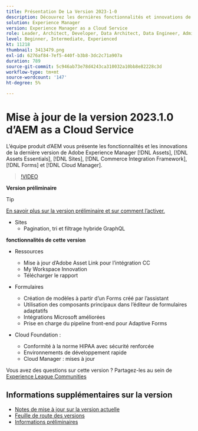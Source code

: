 ```yaml
---
title: Présentation De La Version 2023-1-0
description: Découvrez les dernières fonctionnalités et innovations de la version 2023-1-0 de Adobe Experience Manager [!DNL Assets Essentials], [!DNL Sites], [!DNL Screens], [!DNL Forms] et [!DNL Cloud Foundation]
solution: Experience Manager
version: Experience Manager as a Cloud Service
role: Leader, Architect, Developer, Data Architect, Data Engineer, Admin, User
level: Beginner, Intermediate, Experienced
kt: 11218
thumbnail: 3413479.png
exl-id: 6276af84-7ef5-440f-b3b8-3dc2c71a907a
duration: 789
source-git-commit: 5c946ab73e78d4243ca310032a10bb8e82228c3d
workflow-type: tm+mt
source-wordcount: '147'
ht-degree: 5%

---
```


# Mise à jour de la version 2023.1.0 d’AEM as a Cloud Service

L’équipe produit d’AEM vous présente les fonctionnalités et les innovations de la dernière version de Adobe Experience Manager [!DNL Assets], [!DNL Assets Essentials], [!DNL Sites], [!DNL Commerce Integration Framework], [!DNL Forms] et [!DNL Cloud Manager].

>[!VIDEO](https://video.tv.adobe.com/v/3413479/?quality=12&learn=on)

**Version préliminaire**

>[!TIP]
>
>[En savoir plus sur la version préliminaire et sur comment l’activer.](https://experienceleague.adobe.com/docs/experience-manager-cloud-service/content/release-notes/prerelease.html)

* Sites
   * Pagination, tri et filtrage hybride GraphQL

**fonctionnalités de cette version**

* Ressources
   * Mise à jour d’Adobe Asset Link pour l’intégration CC
   * My Workspace Innovation
   * Télécharger le rapport

* Formulaires
   * Création de modèles à partir d’un Forms créé par l’assistant
   * Utilisation des composants principaux dans l’éditeur de formulaires adaptatifs
   * Intégrations Microsoft améliorées
   * Prise en charge du pipeline front-end pour Adaptive Forms

* Cloud Foundation :
   * Conformité à la norme HIPAA avec sécurité renforcée
   * Environnements de développement rapide
   * Cloud Manager : mises à jour

Vous avez des questions sur cette version ?  Partagez-les au sein de [Experience League Communities](https://adobe.ly/3RPNYZF)

## Informations supplémentaires sur la version

* [Notes de mise à jour sur la version actuelle](https://experienceleague.adobe.com/docs/experience-manager-cloud-service/content/release-notes/home.html?lang=fr)
* [Feuille de route des versions](https://experienceleague.adobe.com/docs/experience-manager-release-information/aem-release-updates/update-releases-roadmap.html?lang=fr)
* [Informations préliminaires](https://experienceleague.adobe.com/docs/experience-manager-cloud-service/content/release-notes/prerelease.html)
